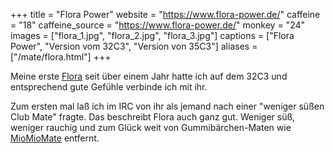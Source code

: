 +++
title = "Flora Power"
website = "https://www.flora-power.de/"
caffeine = "18"
caffeine_source = "https://www.flora-power.de/"
monkey = "24"
images = ["flora_1.jpg", "flora_2.jpg", "flora_3.jpg"]
captions = ["Flora Power", "Version vom 32C3", "Version von 35C3"]
aliases = ["/mate/flora.html"]
+++

Meine erste [Flora](https://www.flora-power.de/) seit über einem Jahr hatte ich
auf dem 32C3 und entsprechend gute Gefühle verbinde ich mit ihr.

Zum ersten mal laß ich im IRC von ihr als jemand nach einer "weniger süßen Club
Mate" fragte. Das beschreibt Flora auch ganz gut. Weniger süß, weniger rauchig
und zum Glück weit von Gummibärchen-Maten wie [MioMioMate](/mate/miomio.html)
entfernt.
